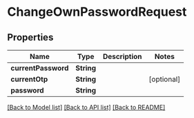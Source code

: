 # ChangeOwnPasswordRequest

## Properties

Name | Type | Description | Notes
------------ | ------------- | ------------- | -------------
**currentPassword** | **String** |  | 
**currentOtp** | **String** |  | [optional] 
**password** | **String** |  | 

[[Back to Model list]](../#documentation-for-models) [[Back to API list]](../#documentation-for-api-endpoints) [[Back to README]](../)


